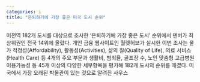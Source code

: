 ```yaml
---
categories: i
title: "은퇴하기에 가장 좋은 미국 도시 순위"
---
```

미전역 182개 도시를 대상으로 조사한 ‘은퇴하기에 가장 좋은 도시’ 순위에서 덴버가 최상위권인 전국 14위에 올랐다. 개인 금융 웹사이트인 월렛허브가 실시한 이번 조사는 물가 적정성(Affordability), 활동성(Activities), 삶의 질(Quality of Life), 의료 서비스(Health Care) 등 4개의 주요 부문과 생활비, 범죄율, 골프장 수, 노인 맞춤형 고급병원 이용가능성 등 45개 이상의 다양한 세부항목을 평가해 182개 도시의 순위를 매겼다. 미국에서 가장 오래된 박물관이 있는 것으로 알려진 사우스